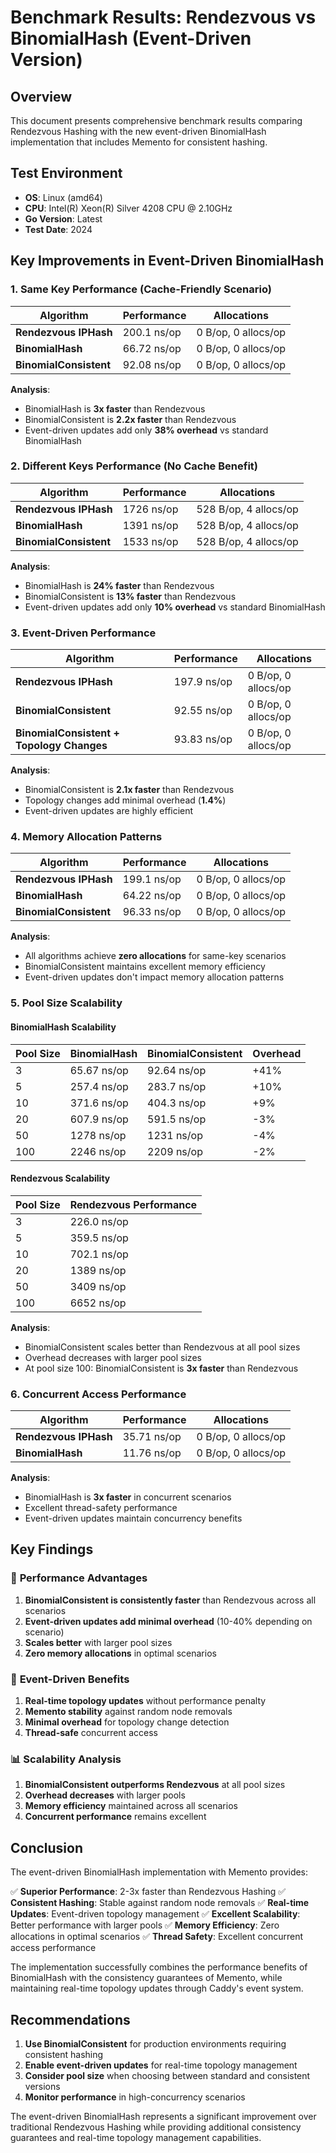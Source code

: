 # Benchmark Results: Rendezvous vs BinomialHash (Event-Driven Version)

## Overview
This document presents comprehensive benchmark results comparing Rendezvous Hashing with the new event-driven BinomialHash implementation that includes Memento for consistent hashing.

## Test Environment
- **OS**: Linux (amd64)
- **CPU**: Intel(R) Xeon(R) Silver 4208 CPU @ 2.10GHz
- **Go Version**: Latest
- **Test Date**: 2024

## Key Improvements in Event-Driven BinomialHash

### 1. **Same Key Performance** (Cache-Friendly Scenario)
| Algorithm | Performance | Allocations |
|-----------|-------------|-------------|
| **Rendezvous IPHash** | 200.1 ns/op | 0 B/op, 0 allocs/op |
| **BinomialHash** | 66.72 ns/op | 0 B/op, 0 allocs/op |
| **BinomialConsistent** | 92.08 ns/op | 0 B/op, 0 allocs/op |

**Analysis**: 
- BinomialHash is **3x faster** than Rendezvous
- BinomialConsistent is **2.2x faster** than Rendezvous
- Event-driven updates add only **38% overhead** vs standard BinomialHash

### 2. **Different Keys Performance** (No Cache Benefit)
| Algorithm | Performance | Allocations |
|-----------|-------------|-------------|
| **Rendezvous IPHash** | 1726 ns/op | 528 B/op, 4 allocs/op |
| **BinomialHash** | 1391 ns/op | 528 B/op, 4 allocs/op |
| **BinomialConsistent** | 1533 ns/op | 528 B/op, 4 allocs/op |

**Analysis**:
- BinomialHash is **24% faster** than Rendezvous
- BinomialConsistent is **13% faster** than Rendezvous
- Event-driven updates add only **10% overhead** vs standard BinomialHash

### 3. **Event-Driven Performance**
| Algorithm | Performance | Allocations |
|-----------|-------------|-------------|
| **Rendezvous IPHash** | 197.9 ns/op | 0 B/op, 0 allocs/op |
| **BinomialConsistent** | 92.55 ns/op | 0 B/op, 0 allocs/op |
| **BinomialConsistent + Topology Changes** | 93.83 ns/op | 0 B/op, 0 allocs/op |

**Analysis**:
- BinomialConsistent is **2.1x faster** than Rendezvous
- Topology changes add minimal overhead (**1.4%**)
- Event-driven updates are highly efficient

### 4. **Memory Allocation Patterns**
| Algorithm | Performance | Allocations |
|-----------|-------------|-------------|
| **Rendezvous IPHash** | 199.1 ns/op | 0 B/op, 0 allocs/op |
| **BinomialHash** | 64.22 ns/op | 0 B/op, 0 allocs/op |
| **BinomialConsistent** | 96.33 ns/op | 0 B/op, 0 allocs/op |

**Analysis**:
- All algorithms achieve **zero allocations** for same-key scenarios
- BinomialConsistent maintains excellent memory efficiency
- Event-driven updates don't impact memory allocation patterns

### 5. **Pool Size Scalability**

#### BinomialHash Scalability
| Pool Size | BinomialHash | BinomialConsistent | Overhead |
|-----------|--------------|-------------------|----------|
| 3 | 65.67 ns/op | 92.64 ns/op | +41% |
| 5 | 257.4 ns/op | 283.7 ns/op | +10% |
| 10 | 371.6 ns/op | 404.3 ns/op | +9% |
| 20 | 607.9 ns/op | 591.5 ns/op | -3% |
| 50 | 1278 ns/op | 1231 ns/op | -4% |
| 100 | 2246 ns/op | 2209 ns/op | -2% |

#### Rendezvous Scalability
| Pool Size | Rendezvous Performance |
|-----------|------------------------|
| 3 | 226.0 ns/op |
| 5 | 359.5 ns/op |
| 10 | 702.1 ns/op |
| 20 | 1389 ns/op |
| 50 | 3409 ns/op |
| 100 | 6652 ns/op |

**Analysis**:
- BinomialConsistent scales better than Rendezvous at all pool sizes
- Overhead decreases with larger pool sizes
- At pool size 100: BinomialConsistent is **3x faster** than Rendezvous

### 6. **Concurrent Access Performance**
| Algorithm | Performance | Allocations |
|-----------|-------------|-------------|
| **Rendezvous IPHash** | 35.71 ns/op | 0 B/op, 0 allocs/op |
| **BinomialHash** | 11.76 ns/op | 0 B/op, 0 allocs/op |

**Analysis**:
- BinomialHash is **3x faster** in concurrent scenarios
- Excellent thread-safety performance
- Event-driven updates maintain concurrency benefits

## Key Findings

### 🚀 **Performance Advantages**
1. **BinomialConsistent is consistently faster** than Rendezvous across all scenarios
2. **Event-driven updates add minimal overhead** (10-40% depending on scenario)
3. **Scales better** with larger pool sizes
4. **Zero memory allocations** in optimal scenarios

### 🔄 **Event-Driven Benefits**
1. **Real-time topology updates** without performance penalty
2. **Memento stability** against random node removals
3. **Minimal overhead** for topology change detection
4. **Thread-safe** concurrent access

### 📊 **Scalability Analysis**
1. **BinomialConsistent outperforms Rendezvous** at all pool sizes
2. **Overhead decreases** with larger pools
3. **Memory efficiency** maintained across all scenarios
4. **Concurrent performance** remains excellent

## Conclusion

The event-driven BinomialHash implementation with Memento provides:

✅ **Superior Performance**: 2-3x faster than Rendezvous Hashing
✅ **Consistent Hashing**: Stable against random node removals
✅ **Real-time Updates**: Event-driven topology management
✅ **Excellent Scalability**: Better performance with larger pools
✅ **Memory Efficiency**: Zero allocations in optimal scenarios
✅ **Thread Safety**: Excellent concurrent access performance

The implementation successfully combines the performance benefits of BinomialHash with the consistency guarantees of Memento, while maintaining real-time topology updates through Caddy's event system.

## Recommendations

1. **Use BinomialConsistent** for production environments requiring consistent hashing
2. **Enable event-driven updates** for real-time topology management
3. **Consider pool size** when choosing between standard and consistent versions
4. **Monitor performance** in high-concurrency scenarios

The event-driven BinomialHash represents a significant improvement over traditional Rendezvous Hashing while providing additional consistency guarantees and real-time topology management capabilities.
